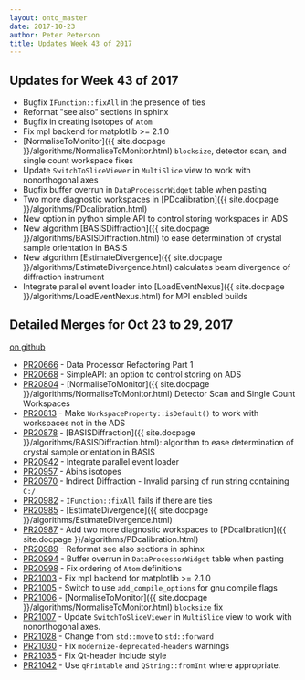 ```yaml
---
layout: onto_master
date: 2017-10-23
author: Peter Peterson
title: Updates Week 43 of 2017
---
```

Updates for Week 43 of 2017
---------------------------
* Bugfix `IFunction::fixAll` in the presence of ties
* Reformat "see also" sections in sphinx
* Bugfix in creating isotopes of `Atom`
* Fix mpl backend for matplotlib >= 2.1.0
* [NormaliseToMonitor]({{ site.docpage }}/algorithms/NormaliseToMonitor.html) `blocksize`, detector scan, and single count workspace fixes
* Update `SwitchToSliceViewer` in `MultiSlice` view to work with nonorthogonal axes
* Bugfix buffer overrun in `DataProcessorWidget` table when pasting
* Two more diagnostic workspaces in [PDcalibration]({{ site.docpage }}/algorithms/PDcalibration.html)
* New option in python simple API to control storing workspaces in ADS
* New algorithm [BASISDiffraction]({{ site.docpage }}/algorithms/BASISDiffraction.html) to ease determination of crystal sample orientation in BASIS
* New algorithm [EstimateDivergence]({{ site.docpage }}/algorithms/EstimateDivergence.html) calculates beam divergence of diffraction instrument
* Integrate parallel event loader into [LoadEventNexus]({{ site.docpage }}/algorithms/LoadEventNexus.html) for MPI enabled builds

Detailed Merges for Oct 23 to 29, 2017
--------------------------------------
[on github](https://github.com/mantidproject/mantid/pulls?q=is%3Apr+merged%3A2017-10-24..2017-10-29)

* [PR20666](https://github.com/mantidproject/mantid/pull/20666) - Data Processor Refactoring Part 1
* [PR20668](https://github.com/mantidproject/mantid/pull/20668) - SimpleAPI: an option to control storing on ADS
* [PR20804](https://github.com/mantidproject/mantid/pull/20804) - [NormaliseToMonitor]({{ site.docpage }}/algorithms/NormaliseToMonitor.html) Detector Scan and Single Count Workspaces
* [PR20813](https://github.com/mantidproject/mantid/pull/20813) - Make `WorkspaceProperty::isDefault()` to work with workspaces not in the ADS
* [PR20878](https://github.com/mantidproject/mantid/pull/20878) - [BASISDiffraction]({{ site.docpage }}/algorithms/BASISDiffraction.html): algorithm to ease determination of crystal sample orientation in BASIS
* [PR20942](https://github.com/mantidproject/mantid/pull/20942) - Integrate parallel event loader
* [PR20957](https://github.com/mantidproject/mantid/pull/20957) - Abins isotopes
* [PR20970](https://github.com/mantidproject/mantid/pull/20970) - Indirect Diffraction - Invalid parsing of run string containing `C:/`
* [PR20982](https://github.com/mantidproject/mantid/pull/20982) - `IFunction::fixAll` fails if there are ties
* [PR20985](https://github.com/mantidproject/mantid/pull/20985) - [EstimateDivergence]({{ site.docpage }}/algorithms/EstimateDivergence.html)
* [PR20987](https://github.com/mantidproject/mantid/pull/20987) - Add two more diagnostic workspaces to [PDcalibration]({{ site.docpage }}/algorithms/PDcalibration.html)
* [PR20989](https://github.com/mantidproject/mantid/pull/20989) - Reformat see also sections in sphinx
* [PR20994](https://github.com/mantidproject/mantid/pull/20994) - Buffer overrun in `DataProcessorWidget` table when pasting
* [PR20998](https://github.com/mantidproject/mantid/pull/20998) - Fix ordering of `Atom` definitions
* [PR21003](https://github.com/mantidproject/mantid/pull/21003) - Fix mpl backend for matplotlib >= 2.1.0
* [PR21005](https://github.com/mantidproject/mantid/pull/21005) - Switch to use `add_compile_options` for gnu compile flags
* [PR21006](https://github.com/mantidproject/mantid/pull/21006) - [NormaliseToMonitor]({{ site.docpage }}/algorithms/NormaliseToMonitor.html) `blocksize` fix
* [PR21007](https://github.com/mantidproject/mantid/pull/21007) - Update `SwitchToSliceViewer` in `MultiSlice` view to work with nonorthogonal axes.
* [PR21028](https://github.com/mantidproject/mantid/pull/21028) - Change from `std::move` to `std::forward`
* [PR21030](https://github.com/mantidproject/mantid/pull/21030) - Fix `modernize-deprecated-headers` warnings
* [PR21035](https://github.com/mantidproject/mantid/pull/21035) - Fix Qt-header include style
* [PR21042](https://github.com/mantidproject/mantid/pull/21042) - Use `qPrintable` and `QString::fromInt` where appropriate.
